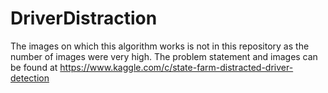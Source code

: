 # DriverDistraction
The images on which this algorithm works is not in this repository as the number of images were very high.
The problem statement and images can be found at https://www.kaggle.com/c/state-farm-distracted-driver-detection
